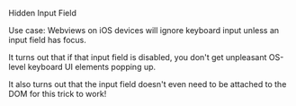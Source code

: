 Hidden Input Field

Use case: Webviews on iOS devices will ignore keyboard input unless an input field has focus.

It turns out that if that input field is disabled, you don't get unpleasant OS-level keyboard UI elements popping up.

It also turns out that the input field doesn't even need to be attached to the DOM for this trick to work! 
